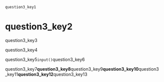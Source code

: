 ```ngMeta
question3_key1
```
# question3_key2
question3_key3

question3_key4

question3_key5`input()`question3_key6

question3_key7**question3_key8**question3_key9**question3_key10**question3_key11**question3_key12**question3_key13


